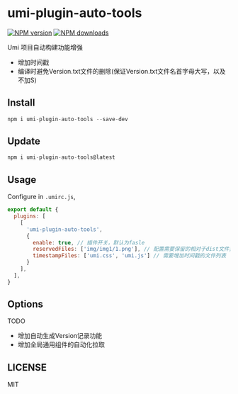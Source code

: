 # umi-plugin-auto-tools

[![NPM version](https://img.shields.io/npm/v/umi-plugin-auto-tools.svg?style=flat)](https://npmjs.org/package/umi-plugin-auto-tools)
[![NPM downloads](http://img.shields.io/npm/dm/umi-plugin-auto-tools.svg?style=flat)](https://npmjs.org/package/umi-plugin-auto-tools)

Umi 项目自动构建功能增强
 - 增加时间戳
 - 编译时避免Version.txt文件的删除(保证Version.txt文件名首字母大写，以及不加S)

## Install

```js
npm i umi-plugin-auto-tools --save-dev
```
## Update

```js
npm i umi-plugin-auto-tools@latest
```
 
## Usage

Configure in `.umirc.js`,

```js
export default {
  plugins: [
    [
      'umi-plugin-auto-tools', 
      {
        enable: true, // 插件开关，默认为fasle 
        reservedFiles: ['img/img1/1.png'], // 配置需要保留的相对于dist文件夹的文件列表，Version.txt可以不用配置，默认直接支持保留
        timestampFiles: ['umi.css', 'umi.js'] // 需要增加时间戳的文件列表
      }
    ],
  ],
}
```

## Options

TODO
- 增加自动生成Version记录功能
- 增加全局通用组件的自动化拉取

## LICENSE

MIT
